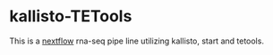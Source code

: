 # kallisto-TETools
This is a [nextflow](https://github.com/nextflow-io/nextflow) rna-seq pipe line utilizing kallisto, start and tetools.
